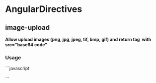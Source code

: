 # AngularDirectives
<h2> image-upload </h2>
<strong>Allow upload images (png, jpg, jpeg, tif, bmp, gif) and return tag <img> with src="base64 code" </strong>
<h3>Usage</h3>
```javascript
  <image-upload get-img="ctrl.text"></image-upload>
  <div contenteditable="true" class="text-box" ng-model="ctrl.text" ng-model-options="{ debounce: 300 }" ></div>
  ```
